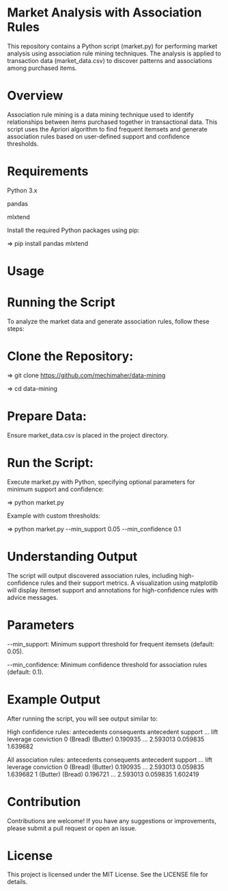#                                   Market Analysis with Association Rules

This repository contains a Python script (market.py) for performing market analysis using association rule mining techniques. The analysis is applied to transaction data (market_data.csv) to discover patterns and associations among purchased items.
# Overview
Association rule mining is a data mining technique used to identify relationships between items purchased together in transactional data. This script uses the Apriori algorithm to find frequent itemsets and generate association rules based on user-defined support and confidence thresholds.

# Requirements

 Python 3.x
 
 pandas
 
 mlxtend
 
Install the required Python packages using pip:

 => pip install pandas mlxtend
 
# Usage
# Running the Script
To analyze the market data and generate association rules, follow these steps:
# Clone the Repository:
 => git clone https://github.com/mechimaher/data-mining

 => cd data-mining
# Prepare Data:
Ensure market_data.csv is placed in the project directory.
# Run the Script:
Execute market.py with Python, specifying optional parameters for minimum support and confidence:

 => python market.py

Example with custom thresholds:

 => python market.py --min_support 0.05 --min_confidence 0.1

 # Understanding Output
The script will output discovered association rules, including high-confidence rules and their support metrics.
A visualization using matplotlib will display itemset support and annotations for high-confidence rules with advice messages.

# Parameters
--min_support: Minimum support threshold for frequent itemsets (default: 0.05).

--min_confidence: Minimum confidence threshold for association rules (default: 0.1).

# Example Output
After running the script, you will see output similar to:

High confidence rules:
   antecedents consequents  antecedent support  ...      lift  leverage  conviction
0     (Bread)    (Butter)            0.190935  ...  2.593013  0.059835    1.639682

All association rules:
   antecedents consequents  antecedent support  ...      lift  leverage  conviction
0     (Bread)    (Butter)            0.190935  ...  2.593013  0.059835    1.639682
1    (Butter)     (Bread)            0.196721  ...  2.593013  0.059835    1.602419

# Contribution
Contributions are welcome! If you have any suggestions or improvements, please submit a pull request or open an issue.

# License
This project is licensed under the MIT License. See the LICENSE file for details.

